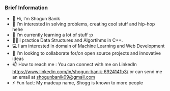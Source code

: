 ### Brief Information
 
- 👋 Hi, I’m Shogun Banik
- 👀 I’m interested in solving problems, creating cool stuff and hip-hop hehe
- 🌱 I’m currently learning a lot of stuff :p
- 👩‍💻 I practice Data Structures and Algortihms in C++.
- 💻 I am interested in domain of Machine Learning and Web Development
- 👯 I’m looking to collaborate for/on open source projects and innovative ideas
- 📫  How to reach me : You can connect with me on LinkedIn https://www.linkedin.com/in/shogun-banik-6924141b3/ or can send me an email at shogunbanik09@gmail.com
- ⚡ Fun fact: My madeup name, Shogg is known to more people





